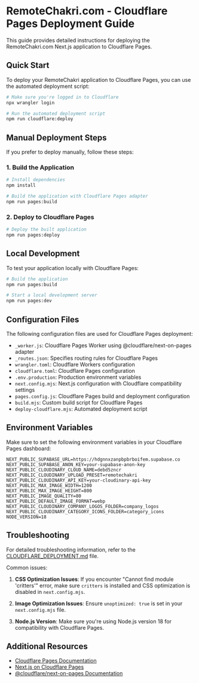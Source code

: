# RemoteChakri.com - Cloudflare Pages Deployment Guide

This guide provides detailed instructions for deploying the RemoteChakri.com Next.js application to Cloudflare Pages.

## Quick Start

To deploy your RemoteChakri application to Cloudflare Pages, you can use the automated deployment script:

```bash
# Make sure you're logged in to Cloudflare
npx wrangler login

# Run the automated deployment script
npm run cloudflare:deploy
```

## Manual Deployment Steps

If you prefer to deploy manually, follow these steps:

### 1. Build the Application

```bash
# Install dependencies
npm install

# Build the application with Cloudflare Pages adapter
npm run pages:build
```

### 2. Deploy to Cloudflare Pages

```bash
# Deploy the built application
npm run pages:deploy
```

## Local Development

To test your application locally with Cloudflare Pages:

```bash
# Build the application
npm run pages:build

# Start a local development server
npm run pages:dev
```

## Configuration Files

The following configuration files are used for Cloudflare Pages deployment:

- `_worker.js`: Cloudflare Pages Worker using @cloudflare/next-on-pages adapter
- `_routes.json`: Specifies routing rules for Cloudflare Pages
- `wrangler.toml`: Cloudflare Workers configuration
- `cloudflare.toml`: Cloudflare Pages configuration
- `.env.production`: Production environment variables
- `next.config.mjs`: Next.js configuration with Cloudflare compatibility settings
- `pages.config.js`: Cloudflare Pages build and deployment configuration
- `build.mjs`: Custom build script for Cloudflare Pages
- `deploy-cloudflare.mjs`: Automated deployment script

## Environment Variables

Make sure to set the following environment variables in your Cloudflare Pages dashboard:

```
NEXT_PUBLIC_SUPABASE_URL=https://hdgnnxzanpbpbrboifem.supabase.co
NEXT_PUBLIC_SUPABASE_ANON_KEY=your-supabase-anon-key
NEXT_PUBLIC_CLOUDINARY_CLOUD_NAME=debd5zncr
NEXT_PUBLIC_CLOUDINARY_UPLOAD_PRESET=remotechakri
NEXT_PUBLIC_CLOUDINARY_API_KEY=your-cloudinary-api-key
NEXT_PUBLIC_MAX_IMAGE_WIDTH=1200
NEXT_PUBLIC_MAX_IMAGE_HEIGHT=800
NEXT_PUBLIC_IMAGE_QUALITY=80
NEXT_PUBLIC_DEFAULT_IMAGE_FORMAT=webp
NEXT_PUBLIC_CLOUDINARY_COMPANY_LOGOS_FOLDER=company_logos
NEXT_PUBLIC_CLOUDINARY_CATEGORY_ICONS_FOLDER=category_icons
NODE_VERSION=18
```

## Troubleshooting

For detailed troubleshooting information, refer to the [CLOUDFLARE_DEPLOYMENT.md](./CLOUDFLARE_DEPLOYMENT.md) file.

Common issues:

1. **CSS Optimization Issues**: If you encounter "Cannot find module 'critters'" error, make sure `critters` is installed and CSS optimization is disabled in `next.config.mjs`.

2. **Image Optimization Issues**: Ensure `unoptimized: true` is set in your `next.config.mjs` file.

3. **Node.js Version**: Make sure you're using Node.js version 18 for compatibility with Cloudflare Pages.

## Additional Resources

- [Cloudflare Pages Documentation](https://developers.cloudflare.com/pages/)
- [Next.js on Cloudflare Pages](https://developers.cloudflare.com/pages/framework-guides/deploy-a-nextjs-site/)
- [@cloudflare/next-on-pages Documentation](https://github.com/cloudflare/next-on-pages)

